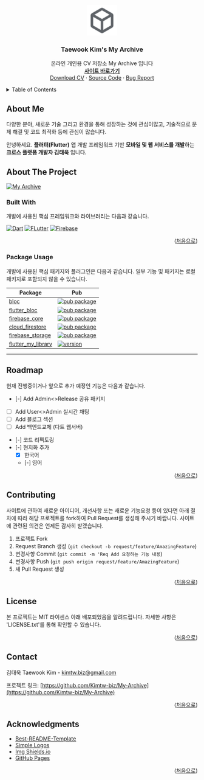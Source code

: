<a name="readme-top"></a>



<!-- PROJECT LOGO -->
<br />
<div align="center">
  <a href="https://github.com/Kimtw-biz/My-Archive">
    <img src="web/favicon-96x96.png" alt="Logo" width="80" height="80">
  </a>

  <h3 align="center">Taewook Kim's My Archive</h3>

  <p align="center">
    온라인 개인용 CV 저장소 My Archive 입니다
    <br />
    <a href="https://myarchive-75f55.firebaseapp.com/"><strong>사이트 바로가기</strong></a>
    <br />
    <a href="https://firebasestorage.googleapis.com/v0/b/myarchive-75f55.appspot.com/o/cvs%2F20240619_%E1%84%91%E1%85%B3%E1%86%AF%E1%84%85%E1%85%A5%E1%84%90%E1%85%A5_%E1%84%80%E1%85%A2%E1%84%87%E1%85%A1%E1%86%AF%E1%84%8C%E1%85%A1_%E1%84%80%E1%85%B5%E1%86%B7%E1%84%90%E1%85%A2%E1%84%8B%E1%85%AE%E1%86%A8_%E1%84%91%E1%85%A9%E1%84%90%E1%85%B3%E1%84%91%E1%85%A9%E1%86%AF%E1%84%85%E1%85%B5%E1%84%8B%E1%85%A9.pdf?alt=media&token=9c9f225f-f47d-4e71-95c6-ce55aff1c896">Download CV</a>
    ·
    <a href="https://github.com/Kimtw-biz/My-Archive">Source Code</a>
    ·
    <a href="https://github.com/Kimtw-biz/My-Archive/issues">Bug Report</a>
  </p>
</div>



<!-- TABLE OF CONTENTS -->
<details>
  <summary>Table of Contents</summary>
  <ol>
    <li><a href="#about-me">About Me</a></li>
    <li>
      <a href="#about-the-project">About The Project</a>
      <ul>
        <li><a href="#built-with">Built With</a></li>
        <li><a href="#package-usage">Package Usage</a></li>
      </ul>
    </li>
    <li><a href="#roadmap">Roadmap</a></li>
    <li><a href="#contributing">Contributing</a></li>
    <li><a href="#license">License</a></li>
    <li><a href="#contact">Contact</a></li>
    <li><a href="#acknowledgments">Acknowledgments</a></li>
  </ol>
</details>



<!-- About Me -->
## About Me

다양한 분야, 새로운 기술 그리고 환경을 통해 성장하는 것에 관심이많고, 기술적으로 문제 해결 및 코드 최적화 등에 관심이 많습니다.

안녕하세요. **플러터(Flutter)** 앱 개발 프레임워크 기반 **모바일 및 웹 서비스를 개발**하는 **크로스 플랫폼 개발자 김태욱** 입니다.



<!-- ABOUT THE PROJECT -->
## About The Project

[![My Archive][screenshot]][screenshot-url]



### Built With

개발에 사용된 핵심 프레임워크와 라이브러리는 다음과 같습니다.

[![Dart][Dart.dev]][Dart-url]
[![FLutter][Flutter.dev]][Flutter-url]
[![Firebase][Firebase.com]][Firebase-url]


<p align="right">(<a href="#readme-top">처음으로</a>)</p>



<!-- Package Usage -->
### Package Usage

개발에 사용된 핵심 패키지와 플러그인은 다음과 같습니다.
일부 기능 및 패키지는 로컬 패키지로 포함되지 않을 수 있습니다.

| Package                                                                                    | Pub                                                                                                            |
| ------------------------------------------------------------------------------------------ | -------------------------------------------------------------------------------------------------------------- |
| [bloc](https://github.com/felangel/bloc/tree/master/packages/bloc)                         | [![pub package](https://img.shields.io/pub/v/bloc.svg)](https://pub.dev/packages/bloc)                         |
| [flutter_bloc](https://github.com/felangel/bloc/tree/master/packages/flutter_bloc)         | [![pub package](https://img.shields.io/pub/v/flutter_bloc.svg)](https://pub.dev/packages/flutter_bloc)         |
| [firebase_core](https://github.com/firebase/flutterfire/tree/master/packages/firebase_core/firebase_core)         | [![pub package](https://img.shields.io/pub/v/firebase_core.svg)](https://pub.dev/packages/firebase_core)         |
| [cloud_firestore](https://github.com/firebase/flutterfire/tree/master/packages/cloud_firestore/cloud_firestore)       | [![pub package](https://img.shields.io/pub/v/cloud_firestore.svg)](https://pub.dev/packages/cloud_firestore)       |
| [firebase_storage](https://github.com/firebase/flutterfire/tree/master/packages/firebase_storage/firebase_storage)           | [![pub package](https://img.shields.io/pub/v/firebase_storage.svg)](https://pub.dev/packages/firebase_storage)           |
| [flutter_my_library](https://github.com/Kimtw-biz/My-Library/tree/main)                         | [![version](https://img.shields.io/badge/version-1.0.0-blue)](https://github.com/Kimtw-biz/My-Library)                         |
---



<!-- ROADMAP -->
## Roadmap

현재 진행중이거나 앞으로 추가 예정인 기능은 다음과 같습니다.

- [-] Add Admin<>Release 공유 패키지
- [ ] Add User<>Admin 실시간 채팅
- [ ] Add 블로그 섹션
- [ ] Add 백엔드교체 (다트 웹서버)
- [-] 코드 리펙토링
- [-] 현지화 추가
    - [x] 한국어
    - [-] 영어

<!-- See the [open issues](https://github.com/othneildrew/Best-README-Template/issues) for a full list of proposed features (and known issues). -->

<p align="right">(<a href="#readme-top">처음으로</a>)</p>



<!-- CONTRIBUTING -->
## Contributing

사이트에 관하여 새로운 아이디어, 개선사항 또는 새로운 기능요청 등이 있다면 아래 절차에 따라 해당 프로젝트를 fork하여 Pull Request를 생성해 주시기 바랍니다.
사이트에 관련된 의견은 언제든 감사히 받겠습니다.

1. 프로젝트 Fork
2. Request Branch 생성 (`git checkout -b request/feature/AmazingFeature`)
3. 변경사항 Commit (`git commit -m 'Req Add 요청하는 기능 내용`)
4. 변경사항 Push (`git push origin request/feature/AmazingFeature`)
5. 새 Pull Request 생성

<p align="right">(<a href="#readme-top">처음으로</a>)</p>



<!-- LICENSE -->
## License

본 프로젝트는 MIT 라이센스 아래 배포되었음을 알려드립니다. 자세한 사항은 'LICENSE.txt'를 통해 확인할 수 있습니다.

<p align="right">(<a href="#readme-top">처음으로</a>)</p>



<!-- CONTACT -->
## Contact

김태욱 Taewook Kim - kimtw.biz@gmail.com

프로젝트 링크: [https://github.com/Kimtw-biz/My-Archive](https://github.com/Kimtw-biz/My-Archive)

<p align="right">(<a href="#readme-top">처음으로</a>)</p>



<!-- ACKNOWLEDGMENTS -->
## Acknowledgments

* [Best-README-Template](https://github.com/othneildrew/Best-README-Template/tree/master)
* [Simple Logos](https://simpleicons.org)
* [Img Shields.io](https://shields.io)
* [GitHub Pages](https://pages.github.com)

<p align="right">(<a href="#readme-top">처음으로</a>)</p>



<!-- MARKDOWN LINKS & IMAGES -->
<!-- https://www.markdownguide.org/basic-syntax/#reference-style-links -->
[screenshot]: https://firebasestorage.googleapis.com/v0/b/myarchive-75f55.appspot.com/o/images%2Fscreenshots%2FScreenshot%202024-06-21%20at%2011.50.05%E2%80%AFAM.png?alt=media&token=d54aa3dd-65b3-4005-abe3-f6663119d02c
[screenshot-url]: https://firebasestorage.googleapis.com/v0/b/myarchive-75f55.appspot.com/o/images%2Fscreenshots%2FScreenshot%202024-06-21%20at%2011.50.05%E2%80%AFAM.png?alt=media&token=d54aa3dd-65b3-4005-abe3-f6663119d02c

[stars-shield]: https://img.shields.io/github/stars/othneildrew/Best-README-Template.svg?style=for-the-badge
[stars-url]: https://github.com/Kimtw-biz/My-Archive/stargazers
[issues-shield]: https://img.shields.io/github/issues/othneildrew/Best-README-Template.svg?style=for-the-badge
[issues-url]: https://github.com/Kimtw-biz/My-Archive/issues
[license-shield]: https://img.shields.io/github/license/othneildrew/Best-README-Template.svg?style=for-the-badge
[license-url]: https://github.com/Kimtw-biz/My-Archive/LICENSE.txt
[linkedin-shield]: https://img.shields.io/badge/-LinkedIn-black.svg?style=for-the-badge&logo=linkedin&colorB=555

[Dart.dev]: https://img.shields.io/badge/dart-%230175C2.svg?style=for-the-badge&logo=dart&logoColor=white
[Dart-url]: https://dart.dev/
[Flutter.dev]: https://img.shields.io/badge/Flutter-%2302569B.svg?style=for-the-badge&logo=Flutter&logoColor=white
[Flutter-url]: https://flutter.dev/
[Firebase.com]: https://img.shields.io/badge/firebase-%23039BE5.svg?style=for-the-badge&logo=firebase
[Firebase-url]: https://firebase.google.com/